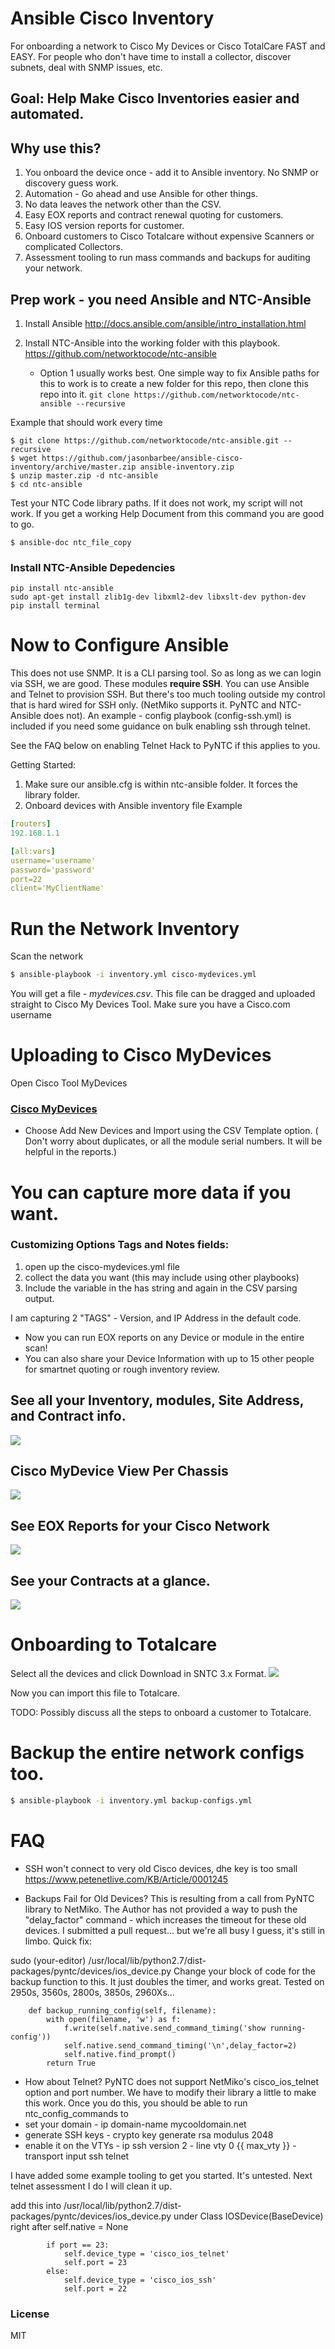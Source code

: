 # Ansible Cisco Inventory
For onboarding a network to Cisco My Devices or Cisco TotalCare FAST and EASY.
For people who don't have time to install a collector, discover subnets, deal with SNMP issues, etc.

## Goal: Help Make Cisco Inventories easier and automated.

## Why use this?
1. You onboard the device once - add it to Ansible inventory. No SNMP or discovery guess work.
2. Automation - Go ahead and use Ansible for other things.
3. No data leaves the network other than the CSV.
4. Easy EOX reports and contract renewal quoting for customers.
5. Easy IOS version reports for customer.
6. Onboard customers to Cisco Totalcare without expensive Scanners or complicated Collectors.
7. Assessment tooling to run mass commands and backups for auditing your network.

## Prep work - you need Ansible and NTC-Ansible
1. Install Ansible
http://docs.ansible.com/ansible/intro_installation.html

2. Install NTC-Ansible into the working folder with this playbook.
https://github.com/networktocode/ntc-ansible

    * Option 1 usually works best.
One simple way to fix Ansible paths for this to work is to create a new folder for this repo, then clone this repo into it.
```git clone https://github.com/networktocode/ntc-ansible --recursive```

Example that should work every time
```
$ git clone https://github.com/networktocode/ntc-ansible.git --recursive
$ wget https://github.com/jasonbarbee/ansible-cisco-inventory/archive/master.zip ansible-inventory.zip
$ unzip master.zip -d ntc-ansible
$ cd ntc-ansible
```

Test your NTC Code library paths. If it does not work, my script will not work. 
If you get a working Help Document from this command you are good to go.
```
$ ansible-doc ntc_file_copy
```

### Install NTC-Ansible Depedencies
```
pip install ntc-ansible
sudo apt-get install zlib1g-dev libxml2-dev libxslt-dev python-dev
pip install terminal
```

# Now to Configure Ansible
This does not use SNMP. It is a CLI parsing tool. So as long as we can login via SSH, we are good.
These modules **require SSH**. 
You can use Ansible and Telnet to provision SSH. But there's too much tooling outside my control that is hard wired for SSH only.
(NetMiko supports it. PyNTC and NTC-Ansible does not).
An example - config playbook (config-ssh.yml) is included if you need some guidance on bulk enabling ssh through telnet.

See the FAQ below on enabling Telnet Hack to PyNTC if this applies to you.

Getting Started:
1. Make sure our ansible.cfg is within ntc-ansible folder. It forces the library folder.
2. Onboard devices with Ansible inventory file
Example
```yaml
[routers]
192.168.1.1

[all:vars]
username='username'
password='password'
port=22
client='MyClientName'
```

# Run the Network Inventory
Scan the network
```bash
$ ansible-playbook -i inventory.yml cisco-mydevices.yml
```
You will get a file - *mydevices.csv*. This file can be dragged and uploaded straight to Cisco My Devices Tool.
Make sure you have a Cisco.com username

# Uploading to Cisco MyDevices
Open Cisco Tool MyDevices
### [Cisco MyDevices](https://cway.cisco.com/mydevices/)

* Choose Add New Devices and Import using the CSV Template option.
( Don't worry about duplicates, or all the module serial numbers. It will be helpful in the reports.) 

# You can capture more data if you want.
### Customizing Options Tags and Notes fields:
1. open up the cisco-mydevices.yml file
2. collect the data you want (this may include using other playbooks)
3. Include the variable in the has string and again in the CSV parsing output.

I am capturing 2 "TAGS" - Version, and IP Address in the default code.

* Now you can run EOX reports on any Device or module in the entire scan!
* You can also share your Device Information with up to 15 other people for smartnet quoting or rough inventory review.

## See all your Inventory, modules, Site Address, and Contract info.
![](screenshots/MyDevices-cleaned.png)

## Cisco MyDevice View Per Chassis
![](screenshots/Device-View-Cleaned.png)

## See EOX Reports for your Cisco Network
![](screenshots/EOL-Report-Cleaned.png)

## See your Contracts at a glance.
![](screenshots/Contract-Renewal-Cleaned.png)

# Onboarding to Totalcare
Select all the devices and click Download in SNTC 3.x Format.
![](screenshots/Totalcare-export.png)

Now you can import this file to Totalcare.

TODO: Possibly discuss all the steps to onboard a customer to Totalcare.

# Backup the entire network configs too.
```bash
$ ansible-playbook -i inventory.yml backup-configs.yml
```

# FAQ
* SSH won't connect to very old Cisco devices, dhe key is too small
https://www.petenetlive.com/KB/Article/0001245

* Backups Fail for Old Devices?
This is resulting from a call from PyNTC library to NetMiko. The Author has not provided a way to push the "delay_factor" command - which increases the timeout for these old devices.
I submitted a pull request... but we're all busy I guess, it's still in limbo.
Quick fix:

sudo (your-editor) /usr/local/lib/python2.7/dist-packages/pyntc/devices/ios_device.py
Change your block of code for the backup function to this. It just doubles the timer, and works great.
Tested on 2950s, 3560s, 2800s, 3850s, 2960Xs...
```python2
    def backup_running_config(self, filename):
        with open(filename, 'w') as f:
            f.write(self.native.send_command_timing('show running-config'))
            self.native.send_command_timing('\n',delay_factor=2)
            self.native.find_prompt()
        return True
```

* How about Telnet?
PyNTC does not support NetMiko's cisco_ios_telnet option and port number. We have to modify their library a little to make this work.
Once you do this, you should be able to run ntc_config_commands to 
* set your domain - ip domain-name mycooldomain.net
* generate SSH keys - crypto key generate rsa modulus 2048
* enable it on the VTYs
            - ip ssh version 2
            - line vty 0 {{ max_vty }}
            - transport input ssh telnet

I have added some example tooling to get you started. It's untested. Next telnet assessment I do I will clean it up.

add this into /usr/local/lib/python2.7/dist-packages/pyntc/devices/ios_device.py
    under Class IOSDevice(BaseDevice)
    right after self.native = None
```python2
        if port == 23:
            self.device_type = 'cisco_ios_telnet'
            self.port = 23
        else:
            self.device_type = 'cisco_ios_ssh'
            self.port = 22
```
### License
MIT
